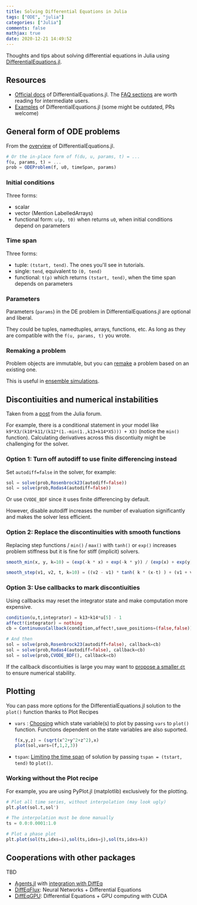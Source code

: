 ```yaml
---
title: Solving Differential Equations in Julia
tags: ["ODE", "julia"]
categories: ["Julia"]
comments: false
mathjax: true
date: 2020-12-21 14:49:52
---
```


Thoughts and tips about solving differential equations in Julia using [DifferentialEquations.jl](https://github.com/SciML/DifferentialEquations.jl).

<!-- more -->

## Resources

- [Official docs](https://diffeq.sciml.ai/stable/) of DifferentialEquations.jl. The [FAQ sections](https://diffeq.sciml.ai/stable/basics/faq/#faq) are worth reading for intermediate users.
- [Examples](https://github.com/SciML/SciMLTutorials.jl) of DifferentialEquations.jl (some might be outdated, PRs welcome)

## General form of ODE problems

From the [overview](https://diffeq.sciml.ai/stable/basics/overview/) of DifferentialEquations.jl.

```julia
# Or the in-place form of f(du, u, params, t) = ...
f(u, params, t) = ...
prob = ODEProblem(f, u0, timeSpan, params)
```

### Initial conditions

Three forms:

- scalar
- vector (Mention LabelledArrays)
- functional form: `u(p, t0)` when returns `u0`, when initial conditions depend on parameters

### Time span

Three forms:

- tuple: `(tstart, tend)`. The ones you'll see in tutorials.
- single: `tend`, equivalent to `(0, tend)`
- functional: `t(p)` which returns `(tstart, tend)`, when the time span depends on parameters

### Parameters

Parameters (`params`) in the DE problem in DifferentialEquations.jl are optional and liberal.

They could be tuples, namedtuples, arrays, functions, etc. As long as they are compatible with the `f(u, params, t)` you wrote.

### Remaking a problem

Problem objects are immutable, but you can [remake](https://diffeq.sciml.ai/stable/basics/problem/#Modification-of-problem-types) a problem based on an existing one.

This is useful in [ensemble simulations](https://diffeq.sciml.ai/stable/tutorials/sde_example/#Ensemble-Simulations).

## Discontiuities and numerical instabilities

Taken from a [post](https://discourse.julialang.org/t/handling-instability-when-solving-ode-problems/9019/5) from the Julia forum.

For example, there is a conditional statement in your model like `k9*X3/(k10*k11/(k12*(1.-min(1.,k13+k14*X5))) + X3)` (notice the `min()` function). Calculating derivatives across this discontiuity might be challenging for the solver.

### Option 1: Turn off autodiff to use finite differencing instead

Set `autodiff=false` in the solver, for example:
```julia
sol = solve(prob,Rosenbrock23(autodiff=false))
sol = solve(prob,Rodas4(autodiff=false))
```

Or use `CVODE_BDF` since it uses finite differencing by default.

However, disable autodiff increases the number of evaluation significantly and makes the solver less efficient.

### Option 2: Replace the discontinuities with smooth functions

Replacing step functions / `min()` / `max()` with `tanh()` or `exp()` increases problem stiffness but it is fine for stiff (implicit) solvers.

```julia
smooth_min(x, y, k=10) = (exp(-k * x) + exp(-k * y)) / (exp(x) + exp(y))

smooth_step(v1, v2, t, k=10) = ((v2 - v1) * tanh( k * (x-t) ) + (v1 + v2) ) / 2
```

### Option 3: Use callbacks to mark discontiuities

Using callbacks may reset the integrator state and make computation more expensive.

```julia
condition(u,t,integrator) = k13+k14*u[5] - 1
affect!(integrator) = nothing
cb = ContinuousCallback(condition,affect!,save_positions=(false,false))

# And then
sol = solve(prob,Rosenbrock23(autodiff=false), callback=cb)
sol = solve(prob,Rodas4(autodiff=false), callback=cb)
sol = solve(prob,CVODE_BDF(), callback=cb)
```

If the callback discontiuities is large you may want to [propose a smaller `dt`](https://diffeq.sciml.ai/stable/features/callback_functions/#Modifying-the-Stepping-Within-A-Callback) to ensure numerical stability.

## Plotting

You can pass more options for the DifferentialEquations.jl solution to the `plot()` function thanks to Plot Recipes

- `vars` : [Choosing](https://diffeq.sciml.ai/stable/basics/plot/#plot_vars) which state variable(s) to plot by passing `vars` to `plot()` function. Functions dependent on the state variables are also suported.
  ```julia
  f(x,y,z) = (sqrt(x^2+y^2+z^2),x)
  plot(sol,vars=(f,1,2,3))
  ```
- `tspan`: [Limiting the time span](https://diffeq.sciml.ai/stable/basics/plot/#Timespan) of solution by passing `tspan = (tstart, tend)` to `plot()`.


### Working without the Plot recipe

For example, you are using PyPlot.jl (matplotlib) exclusively for the plotting.

```julia
# Plot all time series, without interpolation (may look ugly)
plt.plot(sol.t,sol')

# The interpolation must be done manually
ts = 0.0:0.0001:1.0

# Plot a phase plot
plt.plot(sol(ts,idxs=i),sol(ts,idxs=j),sol(ts,idxs=k))
```

## Cooperations with other packages

TBD

- [Agents.jl](https://juliadynamics.github.io/Agents.jl/stable/) with [integration with DiffEq](https://juliadynamics.github.io/Agents.jl/stable/examples/diffeq/)
- [DiffEqFlux](https://diffeqflux.sciml.ai/stable/): Neural Networks + Differential Equations
- [DiffEqGPU](https://github.com/SciML/DiffEqGPU.jl): Differential Equations + GPU computing with CUDA
